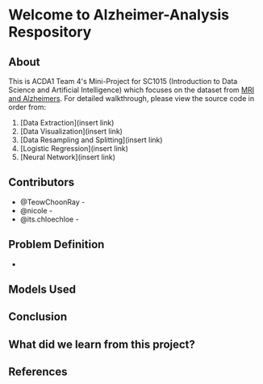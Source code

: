# Welcome to Alzheimer-Analysis Respository

## About

This is ACDA1 Team 4's Mini-Project for SC1015 (Introduction to Data Science and Artificial Intelligence) which focuses on the dataset from [MRI and Alzheimers](https://www.kaggle.com/datasets/jboysen/mri-and-alzheimers?resource=download). For detailed walkthrough, please view the source code in order from:

1. [Data Extraction](insert link)
2. [Data Visualization](insert link)
3. [Data Resampling and Splitting](insert link)
4. [Logistic Regression](insert link)
5. [Neural Network](insert link)
  
## Contributors

- @TeowChoonRay - 
- @nicole - 
- @its.chloechloe - 

## Problem Definition

- 

## Models Used


## Conclusion


## What did we learn from this project?


## References
